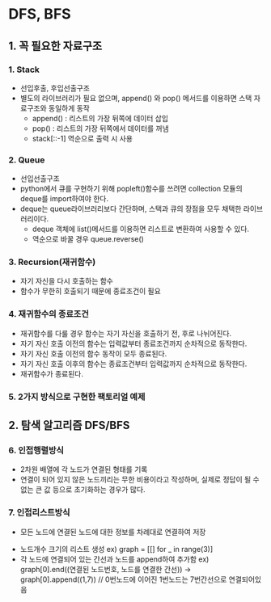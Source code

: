 # DFS, BFS

## 1. 꼭 필요한 자료구조

### 1. Stack
  * 선입후출, 후입선출구조
  * 별도의 라이브러리가 필요 없으며, append() 와 pop() 메서드를 이용하면 스택 자료구조와 동일하게 동작
    + append() : 리스트의 가장 뒤쪽에 데이터 삽입
    + pop() : 리스트의 가장 뒤쪽에서 데이터를 꺼냄
    + stack[::-1] 역순으로 출력 시 사용



### 2. Queue
  * 선입선출구조
  * python에서 큐를 구현하기 위해 popleft()함수를 쓰려면 collection 모듈의 deque를 import하여야 한다.
  * deque는 queue라이브러리보다 간단하며, 스택과 큐의 장점을 모두 채택한 라이브러리이다.
    + deque 객체에 list()메서드를 이용하면 리스트로 변환하여 사용할 수 있다.
    + 역순으로 바꿀 경우 queue.reverse()


### 3. Recursion(재귀함수)
  * 자기 자신을 다시 호출하는 함수
  * 함수가 무한히 호출되기 때문에 종료조건이 필요
 
 
### 4. 재귀함수의 종료조건
  * 재귀함수를 다룰 경우 함수는 자기 자신을 호출하기 전, 후로 나뉘어진다.
  * 자기 자신 호출 이전의 함수는 입력값부터 종료조건까지 순차적으로 동작한다.
  * 자기 자신 호출 이전의 함수 동작이 모두 종료된다.
  * 자기 자신 호출 이후의 함수는 종료조건부터 입력값까지 순차적으로 동작한다.
  * 재귀함수가 종료된다.
  
### 5. 2가지 방식으로 구현한 팩토리얼 예제

## 2. 탐색 알고리즘 DFS/BFS

### 6. 인접행렬방식
 * 2차원 배열에 각 노드가 연결된 형태를 기록
 * 연결이 되어 있지 않은 노드끼리는 무한 비용이라고 작성하며, 실제로 정답이 될 수 없는 큰 값 등으로 초기화하는 경우가 많다.


### 7. 인접리스트방식
 * 모든 노드에 연결된 노드에 대한 정보를 차례대로 연결하여 저장
  + 노드개수 크기의 리스트 생성
    ex) graph = [[] for _ in range(3)]
  + 각 노드에 연결되어 있는 간선과 노드를 append하여 추가함
    ex) graph[0].end((연결된 노드번호, 노드를 연결한 간선))
    -> graph[0].append((1,7)) // 0번노드에 이어진 1번노드는 7번간선으로 연결되어있음
    
